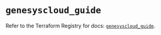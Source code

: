 # `genesyscloud_guide`

Refer to the Terraform Registry for docs: [`genesyscloud_guide`](https://registry.terraform.io/providers/mypurecloud/genesyscloud/1.70.0/docs/resources/guide).

